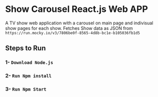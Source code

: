 # Show Carousel React.js Web APP 

A TV show web application with a carousel on main page and indivisual show pages for each show.
Fetches Show data as JSON from `https://run.mocky.io/v3/7806be0f-8565-4d8b-bc1e-b105036fb1d5`

## Steps to Run

### 1- `Download Node.js`
### 2- `Run Npm install`
### 3- `Run Npm Start`
